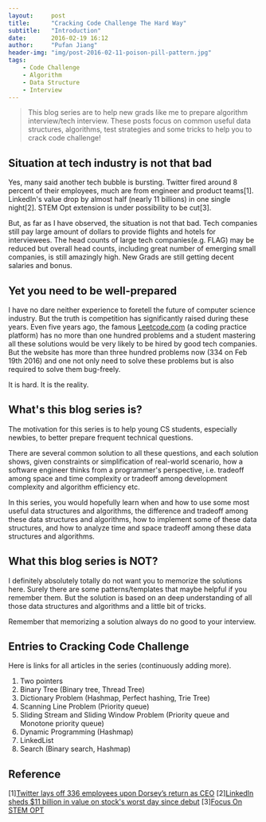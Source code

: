 ```yaml
---
layout:     post
title:      "Cracking Code Challenge The Hard Way"
subtitle:   "Introduction"
date:       2016-02-19 16:12
author:     "Pufan Jiang"
header-img: "img/post-2016-02-11-poison-pill-pattern.jpg"
tags:
    - Code Challenge
    - Algorithm
    - Data Structure
    - Interview
---
```


> This blog series are to help new grads like me to prepare algorithm interview/tech interview. These posts focus on common useful data structures, algorithms, test strategies and some tricks to help you to crack code challenge!

## Situation at tech industry is not that bad

Yes, many said another tech bubble is bursting. Twitter fired around 8 percent of their employees, much are from engineer and product teams[1]. LinkedIn's value drop by almost half (nearly 11 billions) in one single night[2]. STEM Opt extension is under possibility to be cut[3].

But, as far as I have observed, the situation is not that bad. Tech companies still pay large amount of dollars to provide flights and hotels for interviewees. The head counts of large tech companies(e.g. FLAG) may be reduced but overall head counts, including great number of emerging small companies, is still amazingly high. New Grads are still getting decent salaries and bonus.

## Yet you need to be well-prepared

I have no dare neither experience to foretell the future of computer science industry. But the truth is competition has significantly raised during these years. Even five years ago, the famous [Leetcode.com](leetcode.com) (a coding practice platform) has no more than one hundred problems and a student mastering all these solutions would be very likely to be hired by good tech companies. But the website has more than three hundred problems now (334 on Feb 19th 2016) and one not only need to solve these problems but is also required to solve them bug-freely. 

It is hard. It is the reality.

## What's this blog series is?

The motivation for this series is to help young CS students, especially newbies, to better prepare frequent technical questions. 

There are several common solution to all these questions, and each solution shows, given constraints or simplification of real-world scenario, how a software engineer thinks from a programmer's perspective, i.e. tradeoff among space and time complexity or tradeoff among development complexity and algorithm efficiency etc.

In this series, you would hopefully learn when and how to use some most useful data structures and algorithms, the difference and tradeoff among these data structures and algorithms, how to implement some of these data structures, and how to analyze time and space tradeoff among these data structures and algorithms.

## What this blog series is NOT?

I definitely absolutely totally do not want you to memorize the solutions here. Surely there are some patterns/templates that maybe helpful if you remember them. But the solution is based on an deep understanding of all those data structures and algorithms and a little bit of tricks. 

Remember that memorizing a solution always do no good to your interview.

## Entries to Cracking Code Challenge

Here is links for all articles in the series (continuously adding more).
1. Two pointers
2. Binary Tree (Binary tree, Thread Tree)
3. Dictionary Problem (Hashmap, Perfect hashing, Trie Tree)
3. Scanning Line Problem (Priority queue)
4. Sliding Stream and Sliding Window Problem (Priority queue and Monotone priority queue)
5. Dynamic Programming (Hashmap)
6. LinkedList
7. Search (Binary search, Hashmap)



## Reference

[1][Twitter lays off 336 employees upon Dorsey’s return as CEO](http://www.sfgate.com/business/article/Twitter-to-lay-off-336-employees-6568501.php)
[2][LinkedIn sheds $11 billion in value on stock's worst day since debut](http://www.reuters.com/article/linkedin-results-research-idUSKCN0VE1N0)
[3][Focus On STEM OPT](http://www.nafsa.org/Find_Resources/Supporting_International_Students_And_Scholars/ISS_Issues/Issues/Focus_On_STEM_OPT/)

